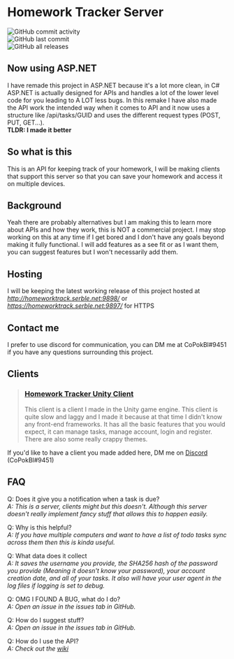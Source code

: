 # Homework Tracker Server

![GitHub commit activity](https://img.shields.io/github/commit-activity/m/CoPokBl/HomeworkTrackerServer?label=Commit%20Frequency&style=for-the-badge)  
![GitHub last commit](https://img.shields.io/github/last-commit/CoPokBl/HomeworkTrackerServer?style=for-the-badge)  
![GitHub all releases](https://img.shields.io/github/downloads/CoPokBl/HomeworkTrackerServer/total?style=for-the-badge)  

## Now using ASP.NET
I have remade this project in ASP.NET because it's a lot more clean, in C# ASP.NET is actually designed for APIs and handles a lot of the lower level code for you leading to A LOT less bugs. In this remake I have also made the API work the intended way when it comes to API and it now uses a structure like /api/tasks/GUID and uses the different request types (POST, PUT, GET...).  
**TLDR: I made it better**

## So what is this
This is an API for keeping track of your homework, I will be making clients that support this server so that you can save your homework and access it on multiple devices.

## Background
Yeah there are probably alternatives but I am making this to learn more about APIs and how they work, this is NOT a commercial project. I may stop working on this at any time if I get bored and I don't have any goals beyond making it fully functional. I will add features as a see fit or as I want them, you can suggest features but I won't necessarily add them.

## Hosting
I will be keeping the latest working release of this project hosted at *http://homeworktrack.serble.net:9898/* or *https://homeworktrack.serble.net:9897/* for HTTPS
 
## Contact me
I prefer to use discord for communication, you can DM me at CoPokBl#9451 if you have any questions surrounding this project.

## Clients

> ### [Homework Tracker Unity Client](https://github.com/CoPokBl/HomeworkTrackerUnityClient)
> This client is a client I made in the Unity game engine. This client is quite slow and laggy and I made it because at that time I didn't know any front-end frameworks. It has all the basic features that you would expect, it can manage tasks, manage account, login and register. There are also some really crappy themes.

If you'd like to have a client you made added here, DM me on [Discord](https://discord.com) (CoPokBl#9451)

## FAQ

Q: Does it give you a notification when a task is due?  
*A: This is a server, clients might but this doesn't. Although this server doesn't really implement fancy stuff that allows this to happen easily.*

Q: Why is this helpful?  
*A: If you have multiple computers and want to have a list of todo tasks sync across them then this is kinda useful.*

Q: What data does it collect  
*A: It saves the username you provide, the SHA256 hash of the password you provide (Meaning it doesn't know your password), your account creation date, and all of your tasks. It also will have your user agent in the log files if logging is set to debug.*

Q: OMG I FOUND A BUG, what do I do?  
*A: Open an issue in the issues tab in GitHub.*

Q: How do I suggest stuff?  
*A: Open an issue in the issues tab in GitHub.*

Q: How do I use the API?  
*A: Check out the [wiki](https://github.com/CoPokBl/HomeworkTrackerServer/wiki)*
